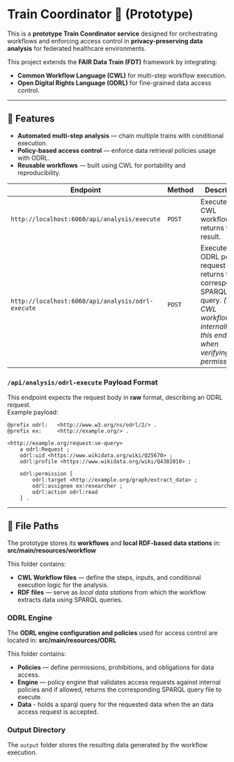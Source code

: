 # Train Coordinator 🚆 (Prototype)

This is a **prototype Train Coordinator service** designed for orchestrating workflows and enforcing access control in **privacy-preserving data analysis** for federated healthcare environments.  

This project extends the **FAIR Data Train (FDT)** framework by integrating:  
- **Common Workflow Language (CWL)** for multi-step workflow execution.  
- **Open Digital Rights Language (ODRL)** for fine-grained data access control.  
---

## 📌 Features

- **Automated multi-step analysis** — chain multiple trains with conditional execution.  
- **Policy-based access control** — enforce data retrieval policies usage with ODRL.  
- **Reusable workflows** — built using CWL for portability and reproducibility.



| Endpoint                                          | Method | Description                                                                                                                                                         |
| ------------------------------------------------- | ------ | ------------------------------------------------------------------------------------------------------------------------------------------------------------------- |
| `http://localhost:6060/api/analysis/execute`      | `POST` | Executes a CWL workflow and returns the result.                                                                                                                     |
| `http://localhost:6060/api/analysis/odrl-execute` | `POST` | Executes an ODRL policy request and returns the corresponding SPARQL query. *(Note: CWL workflows internally call this endpoint when verifying train permissions.)* |

### `/api/analysis/odrl-execute` Payload Format

This endpoint expects the request body in **raw** format, describing an ODRL request.  
Example payload:

```turtle
@prefix odrl:   <http://www.w3.org/ns/odrl/2/> .
@prefix ex:     <http://example.org/> .

<http://example.org/request:se-query>
    a odrl:Request ;
    odrl:uid <https://www.wikidata.org/wiki/Q25670> ;
    odrl:profile <https://www.wikidata.org/wiki/Q4382010> ;

    odrl:permission [
        odrl:target <http://example.org/graph/extract_data> ;
        odrl:assignee ex:researcher ;
        odrl:action odrl:read
    ] .

```
---

## 📂 File Paths

The prototype stores its **workflows** and **local RDF-based data stations** in: **src/main/resources/workflow**

This folder contains:  
- **CWL Workflow files** — define the steps, inputs, and conditional execution logic for the analysis.  
- **RDF files** — serve as *local data stations* from which the workflow extracts data using SPARQL queries.  

### **ODRL Engine**
The **ODRL engine configuration and policies** used for access control are located in: **src/main/resources/ODRL**

This folder contains:
- **Policies** — define permissions, prohibitions, and obligations for data access.  
- **Engine** — policy engine that validates access requests against internal policies and if allowed, returns the corresponding SPARQL query file to execute.
- **Data** - holds a sparql query for the requested data when the an data access request is accepted.

### Output Directory
The `output` folder stores the resulting data generated by the workflow execution.


